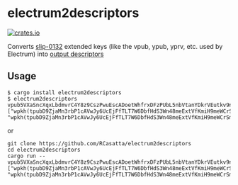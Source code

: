# electrum2descriptors

[![crates.io](https://img.shields.io/crates/v/electrum2descriptors.svg)](https://crates.io/crates/electrum2descriptors)

Converts [slip-0132](https://github.com/satoshilabs/slips/blob/master/slip-0132.md) extended keys (like the vpub, ypub, yprv, etc. used by Electrum) into [output descriptors](https://github.com/bitcoin/bitcoin/blob/master/doc/descriptors.md)

## Usage

```
$ cargo install electrum2descriptors
$ electrum2descriptors vpub5VXaSncXqxLbdmvrC4Y8z9CszPwuEscADoetWhfrxDFzPUbL5nbVtanYDkrVEutkv9n5A5aCcvRC9swbjDKgHjCZ2tAeae8VsBuPbS8KpXv
["wpkh(tpubD9ZjaMn3rbP1cAVwJy6UcEjFfTLT7W6DbfHdS3Wn48meExtVfKmiH9meWCrSmE9qXLYbGcHC5LxLcdfLZTzwme23qAJoRzRhzbd68dHeyjp/0/*)", "wpkh(tpubD9ZjaMn3rbP1cAVwJy6UcEjFfTLT7W6DbfHdS3Wn48meExtVfKmiH9meWCrSmE9qXLYbGcHC5LxLcdfLZTzwme23qAJoRzRhzbd68dHeyjp/1/*)"]
```

or

```
git clone https://github.com/RCasatta/electrum2descriptors
cd electrum2descriptors
cargo run -- vpub5VXaSncXqxLbdmvrC4Y8z9CszPwuEscADoetWhfrxDFzPUbL5nbVtanYDkrVEutkv9n5A5aCcvRC9swbjDKgHjCZ2tAeae8VsBuPbS8KpXv
["wpkh(tpubD9ZjaMn3rbP1cAVwJy6UcEjFfTLT7W6DbfHdS3Wn48meExtVfKmiH9meWCrSmE9qXLYbGcHC5LxLcdfLZTzwme23qAJoRzRhzbd68dHeyjp/0/*)", "wpkh(tpubD9ZjaMn3rbP1cAVwJy6UcEjFfTLT7W6DbfHdS3Wn48meExtVfKmiH9meWCrSmE9qXLYbGcHC5LxLcdfLZTzwme23qAJoRzRhzbd68dHeyjp/1/*)"]
```
